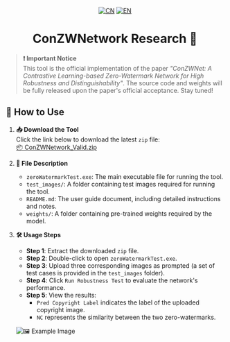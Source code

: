 <div align="center">

[![CN](https://img.shields.io/badge/🇨🇳_中文-FF0000?style=flat-square)](README.zh-CN.md)
[![EN](https://img.shields.io/badge/🇺🇸_English-007ACC?style=flat-square)](README.md)

# ConZWNetwork Research 🔬

</div>

> ​**❗ Important Notice**  
> This tool is the official implementation of the paper *"ConZWNet: A Contrastive Learning-based Zero-Watermark Network for High Robustness and Distinguishability"*. The source code and weights will be fully released upon the paper's official acceptance. Stay tuned!

## 🚀 How to Use

1. ​**📥 Download the Tool**  
   Click the link below to download the latest `zip` file:  
   [📦 ConZWNetwork_Valid.zip](https://github.com/hanhongxin1028/ConZWNetwork_Valid/releases/download/v1.0/ConZWNet_valid.zip)

2. ​**📂 File Description**  
   - `zeroWatermarkTest.exe`: The main executable file for running the tool.  
   - `test_images/`: A folder containing test images required for running the tool.  
   - `README.md`: The user guide document, including detailed instructions and notes.  
   - `weights/`: A folder containing pre-trained weights required by the model.

3. ​**🛠️ Usage Steps**  
   - ​**Step 1**: Extract the downloaded `zip` file.  
   - ​**Step 2**: Double-click to open `zeroWatermarkTest.exe`.  
   - ​**Step 3**: Upload three corresponding images as prompted (a set of test cases is provided in the `test_images` folder).  
   - ​**Step 4**: Click `Run Robustness Test` to evaluate the network's performance.  
   - ​**Step 5**: View the results:  
     - `Pred Copyright Label` indicates the label of the uploaded copyright image.  
     - `NC` represents the similarity between the two zero-watermarks.

   ![🖼️ Example Image](https://github.com/user-attachments/assets/d3750887-5593-471e-9292-c417fc805a3f)
